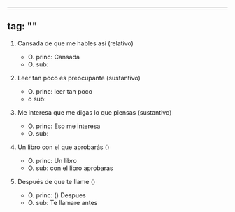 
---
tag: ""
---
1. Cansada de que me hables así (relativo)
	- O. princ: Cansada
	- O. sub: 

2. Leer tan poco es preocupante (sustantivo)
	- O. princ: leer tan poco
	- o sub: 
1. Me interesa que me digas lo que piensas (sustantivo)
	- O. princ: Eso me interesa
	- O. sub: 
2. Un libro con el que aprobarás ()
	- O. princ: Un libro
	- O. sub: con el libro aprobaras
3. Después de que te llame ()
	- O. princ: () Despues
	- O. sub: Te llamare antes 